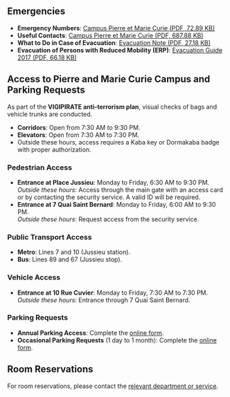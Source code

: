 
## Emergencies

- **Emergency Numbers**: [Campus Pierre et Marie Curie (PDF, 72.89 KB)](https://sciences.sorbonne-universite.fr/sites/default/files/media/2020-01/numeros_durgence_-_campus_pierre_et_marie_curie.pdf)  
- **Useful Contacts**: [Campus Pierre et Marie Curie (PDF, 687.88 KB)](https://sciences.sorbonne-universite.fr/sites/default/files/media/2020-01/contacts_utiles_-_campus_pierre_et_marie_curie.pdf)  
- **What to Do in Case of Evacuation**: [Evacuation Note (PDF, 27.18 KB)](https://sciences.sorbonne-universite.fr/sites/default/files/media/2020-01/consignes_de_securite_evacuation.pdf)  
- **Evacuation of Persons with Reduced Mobility (ERP)**: [Evacuation Guide 2017 (PDF, 66.18 KB)](https://sciences.sorbonne-universite.fr/sites/default/files/media/2020-01/evacuation_des_personnes_a_mobilite_reduite_-_erp_-_2017.pdf)


## Access to Pierre and Marie Curie Campus and Parking Requests

As part of the **VIGIPIRATE anti-terrorism plan**, visual checks of bags and vehicle trunks are conducted.  

- **Corridors**: Open from 7:30 AM to 9:30 PM.  
- **Elevators**: Open from 7:30 AM to 7:30 PM.  
- Outside these hours, access requires a Kaba key or Dormakaba badge with proper authorization.

### Pedestrian Access

- **Entrance at Place Jussieu**: Monday to Friday, 6:30 AM to 9:30 PM.  
  *Outside these hours*: Access through the main gate with an access card or by contacting the security service. A valid ID will be required.  
- **Entrance at 7 Quai Saint Bernard**: Monday to Friday, 6:00 AM to 9:30 PM.  
  *Outside these hours*: Request access from the security service.

### Public Transport Access

- **Metro**: Lines 7 and 10 (Jussieu station).  
- **Bus**: Lines 89 and 67 (Jussieu stop).

### Vehicle Access

- **Entrance at 10 Rue Cuvier**: Monday to Friday, 7:30 AM to 7:30 PM.  
  *Outside these hours*: Entrance through 7 Quai Saint Bernard.  

### Parking Requests

- **Annual Parking Access**: Complete the [online form](https://inscriptions.upmc.fr/lime/index.php/415922).  
- **Occasional Parking Requests** (1 day to 1 month): Complete the [online form](https://inscriptions.upmc.fr/lime/index.php/296572).  


## Room Reservations

For room reservations, please contact the [relevant department or service](https://resa.ingenierie.upmc.fr/).
